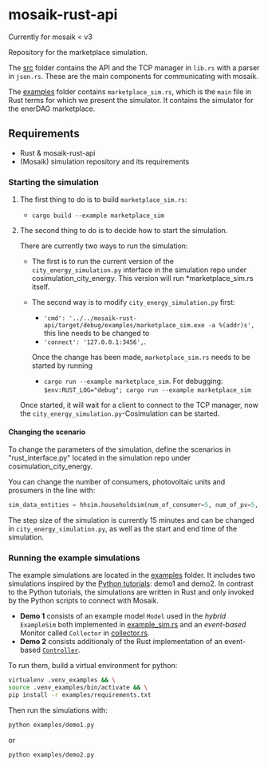 # mosaik-rust-api

Currently for mosaik < v3

Repository for the marketplace simulation.

The [src](./src/) folder contains the API and the TCP manager in `lib.rs` with a parser in `json.rs`. These are the main components for communicating with mosaik.

The [examples](./examples/) folder contains `marketplace_sim.rs`, which is the `main` file in Rust terms for which we present the simulator. It contains the simulator for the enerDAG marketplace.

## Requirements

- Rust & mosaik-rust-api
- (Mosaik) simulation repository and its requirements

### Starting the simulation

1. The first thing to do is to build `marketplace_sim.rs`:

    - `cargo build --example marketplace_sim`

2. The second thing to do is to decide how to start the simulation.

    There are currently two ways to run the simulation:
    - The first is to run the current version of the `city_energy_simulation.py` interface in the simulation repo under cosimulation_city_energy.
This version will run *marketplace_sim.rs itself.

    - The second way is to modify `city_energy_simulation.py` first:
        - `'cmd': '../../mosaik-rust-api/target/debug/examples/marketplace_sim.exe -a %(addr)s',` this line needs to be changed to
        - ` 'connect': '127.0.0.1:3456', `.

        Once the change has been made, `marketplace_sim.rs` needs to be started by running
        - `cargo run --example marketplace_sim`.
            For debugging: `$env:RUST_LOG="debug"; cargo run --example marketplace_sim`

    Once started, it will wait for a client to connect to the TCP manager, now the `city_energy_simulation.py`-Cosimulation can be started.

#### Changing the scenario

To change the parameters of the simulation, define the scenarios in "rust_interface.py" located in the simulation repo under cosimulation_city_energy.

You can change the number of consumers, photovoltaic units and prosumers in the line with:

```Python
sim_data_entities = hhsim.householdsim(num_of_consumer=5, num_of_pv=5, num_of_prosumer=5, data_base_path=DATABASE_PATH, start_time=START).children
```

The step size of the simulation is currently 15 minutes and can be changed in `city_energy_simulation.py`, as well as the start and end time of the simulation.

### Running the example simulations

The example simulations are located in the [examples](./examples/) folder.
It includes two simulations inspired by the [Python tutorials](https://mosaik.readthedocs.io/en/3.3.3/tutorials/index.html): demo1 and demo2.
In contrast to the Python tutorials, the simulations are written in Rust and only invoked by the Python scripts to connect with Mosaik.
- **Demo 1** consists of an example model `Model` used in the *hybrid* `ExampleSim` both implemented in [example_sim.rs](./examples/example_sim.rs) and an *event-based* Monitor called `Collector` in [collector.rs](./examples/collector.rs).
- **Demo 2** consists additionaly of the Rust implementation of an event-based [`Controller`](./examples/controller.rs).

To run them, build a virtual environment for python:

```bash
virtualenv .venv_examples && \
source .venv_examples/bin/activate && \
pip install -r examples/requirements.txt
```

Then run the simulations with:

```bash
python examples/demo1.py
```
or
```bash
python examples/demo2.py
```

